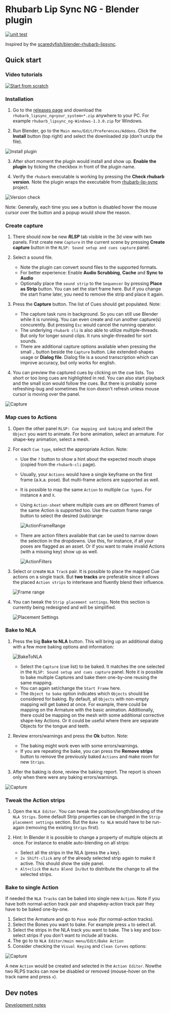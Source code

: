 # Rhubarb Lip Sync NG - Blender plugin

[![unit test](https://github.com/Premik/blender_rhubarb_lipsync_ng/actions/workflows/unit-tests.yml/badge.svg)](https://github.com/Premik/blender_rhubarb_lipsync_ng/actions/workflows/unit-tests.yml)

Inspired by the [scaredyfish/blender-rhubarb-lipsync](https://github.com/scaredyfish/blender-rhubarb-lipsync).

## Quick start

### Video tutorials

[![Start from scratch](https://thumbnails.odycdn.com/optimize/s:0:0/quality:85/plain/https://player.odycdn.com/speech/7e8ad7b0932c9277:0.png)](https://odysee.com/@OwlGear:8/RhubarbLipsyncNGBlenderplugin-fromScratch:7)

### Installation

1. Go to the [releases page](https://github.com/Premik/blender_rhubarb_lipsync_ng/releases/latest) and download the `rhubarb_lipsync_ng<your_system>*.zip` anywhere to your PC. For example `rhubarb_lipsync_ng-Windows-1.3.0.zip` for Windows.

2. Run Blender, go to the `Main menu/Edit/Preferences/Addons`. Click the **Install** button (top right) and select the downloaded zip (don't unzip the file).

![Install plugin](doc/img/PluginInstall.png)

3. After short moment the plugin would install and show up. **Enable the plugin** by ticking the checkbox in front of the plugin name.

4. Verify the `rhubarb` executable is working by pressing the **Check rhubarb version**. Note the plugin wraps the executable from [rhubarb-lip-sync](https://github.com/DanielSWolf/rhubarb-lip-sync) project.

![Version check](doc/img/rhubarbVersion.gif)

Note: Generally, each time you see a button is disabled hover the mouse cursor over the button and a popup would show the reason.

### Create capture

1. There should now be new ***RLSP*** tab visible in the 3d view with two panels. First create new `Capture` in the current scene by pressing **Create capture** button in the `RLSP: Sound setup and cues capture` panel.

1. Select a sound file. 
   * Note the plugin can convert sound files to the supported formats.
   * For better experience: Enable **Audio Scrubbing**, **Cache** and **Sync to Audio**
   * Optionally place the `sound strip` to the `Sequencer` by pressing **Place as Strip** button. You can set the start frame here. But if you change the start frame later, you need to remove the strip and place it again.
   

1. Press the **Capture** button. The list of Cues should get populated. Note:
   * The capture task runs in background. So you can still use Blender while it is runninig. You can even create and run another capture(s) concurently. But pressing `Esc` would cancel the running operator.
   * The underlying `rhubarb cli` is also able to utilize multiple-threads. But only for longer sound clips. It runs single-threaded for sort sounds.
   * There are additional capture options available when pressing the small `⌄` button beside the `Capture` button. Like extended-shapes usage or **Dialog file**. Dialog file is a sound transcription which can improve accuracy, but only works for english.

1. You can preview the captured cues by clicking on the cue lists. Too short or too long cues are highlighted in red. You can also start playback and the small icon would follow the cues. But there is probably some refreshing-bug and sometimes the icon doesn't refresh unless mouse cursor is moving over the panel.

![Capture](doc/img/capture.gif)

### Map cues to Actions

1. Open the other panel `RLSP: Cue mapping and baking` and select the `Object` you want to animate. For bone animation, select an armature. For shape-key animation, select a mesh.

1. For each `Cue type`, select the appropriate Action. Note:
   * Use the `?` button to show a hint about the expected mouth shape (copied from the `rhubarb-cli` page).
   * Usually, your `Actions` would have a single keyframe on the first frame (a.k.a. pose). But multi-frame actions are supported as well.
   * It is possible to map the same `Action` to multiple `Cue types`. For instance `A` and `X`.
   * Using `Action-sheet` where multiple cues are on different frames of the same Action is supported too. Use the custom frame range button to select the desired (sub)range:

     ![ActionFrameRange](doc/img/ActionFrameRange.png)

   * There are action filters available that can be used to narrow down the selection in the dropdowns. Use this, for instance, if all your poses are flagged as an asset. Or if you want to make invalid Actions (with a missing key) show up as well.

     ![ActionFilters](doc/img/ActionFilters.png)

1. Select or create `NLA Track` pair. It is possible to place the mapped Cue actions on a single track. But **two tracks** are preferable since it allows the placed `Action strips` to interleave and fluently blend their influence.

   ![Frame range](doc/img/NLATrackSelection.png)

1. You can tweak the `Strip placement settings`. Note this section is currently being redesigned and will be simplified.

   ![Placement Settings](doc/img/placementSettings.png)



### Bake to NLA

1. Press the big **Bake to NLA** button. This will bring up an additional dialog with a few more baking options and information:

   ![BakeToNLA](doc/img/BakeToNLADialog.png)

   * Select the `Capture` (cue list) to be baked. It matches the one selected in the `RLSP: Sound setup and cues capture` panel. Note it is possible to bake multiple Captures and bake them one-by-one reusing the same mapping.
   * You can again set/change the `Start Frame` here.
   * The `Object to bake` option indicates which `Objects` should be considered for baking. By default, all `Objects` with non-empty mapping will get baked at once. For example, there could be mapping on the Armature with the basic animation. Additionally, there could be mapping on the mesh with some additional corrective shape-key Actions. Or it could be useful where there are separate Objects for the tongue and teeth.

1. Review errors/warnings and press the **Ok** button. Note:
   * The baking might work even with some errors/warnings.
   * If you are repeating the bake, you can press the **Remove strips** button to remove the previously baked `Actions` and make room for new `Strips`.

1. After the baking is done, review the baking report. The report is shown only when there were any baking errors/warnings.

![Capture](doc/img/maping.gif)



### Tweak the Action strips

1. Open the `NLA Editor`. You can tweak the position/length/blending of the `NLA Strips`. Some default Strip properties can be changed in the `Strip placement settings` section. But the `Bake to NLA` would have to be run-again (removing the existing `Strips` first).

1. Hint: In Blender it is possible to change a property of multiple objects at once. For instance to enable auto-blending on all strips: 
   *  Select all the strips in the NLA (press the `a` key).
   *  `2x Shift-click` any of the already selected strip again to make it active. This should show the side panel.
   * `Alt+click` the `Auto Blend In/Out` to distribute the change to all the selected strips.

### Bake to single Action
If needed the `NLA Tracks` can be baked into single new `Action`. Note if you have both normal-action track pair and shapekey-action track pair they have to be baked one-by-one.

1. Select the Armature and go to `Pose mode` (for normal-action tracks).
1. Select the Bones you want to bake. For example press `a` to select all.
1. Select the strips in the NLA track you want to bake. The `b` key and box-select strips if you don't want to include all tracks.
1. The go to to `NLA Editor/main menu/Edit/Bake Action`
1. Consider checking the `Visual Keying` and `Clean Curves` options:

![Capture](doc/img/BakeNLATracks.png)

A new `Action` would be created and selected in the `Action Editor`. Nowthe two RLPS tracks can now be disabled or removed (mouse-hover on the track name and press `x`).

## Dev notes

[Development notes](dev.md)



